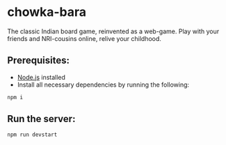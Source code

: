 # chowka-bara
The classic Indian board game, reinvented as a web-game. Play with your friends and NRI-cousins online, relive your childhood.

## Prerequisites:

- [Node.js](https://nodejs.org/) installed
- Install all necessary dependencies by running the following:
```bash
npm i
```


## Run the server:
```bash
npm run devstart
```